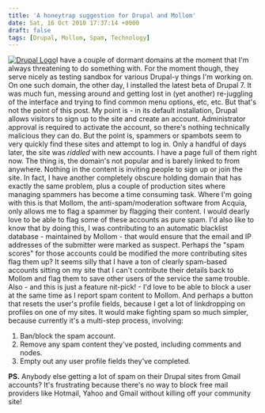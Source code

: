 ```yaml
---
title: 'A honeytrap suggestion for Drupal and Mollom'
date: Sat, 16 Oct 2010 17:37:14 +0000
draft: false
tags: [Drupal, Mollom, Spam, Technology]
---
```


[![Drupal Logo](http://gerard.interwebworld.co.uk/files/2011/01/drupal-logo.jpg)](http://gerard.interwebworld.co.uk/files/2011/01/drupal-logo.jpg)I have a couple of dormant domains at the moment that I'm always threatening to do something with. For the moment though, they serve nicely as testing sandbox for various Drupal-y things I'm working on. On one such domain, the other day, I installed the latest beta of Drupal 7. It was much fun, messing around and getting lost in (yet another) re-juggling of the interface and trying to find common menu options, etc, etc. But that's not the point of this post. My point is - in its default installation, Drupal allows visitors to sign up to the site and create an account. Administrator approval is required to activate the account, so there's nothing technically malicious they can do. But the point is, spammers or spambots seem to very quickly find these sites and attempt to log in. Only a handful of days later, the site was _riddled_ with new accounts. I have a page full of them right now. The thing is, the domain's not popular and is barely linked to from anywhere. Nothing in the content is inviting people to sign up or join the site. In fact, I have another completely obscure holding domain that has exactly the same problem, plus a couple of production sites where managing spammers has become a time consuming task. Where I'm going with this is that Mollom, the anti-spam/moderation software from Acquia, only allows me to flag a spammer by flagging their content. I would dearly love to be able to flag some of these accounts as pure spam. I'd also like to know that by doing this, I was contributing to an automatic blacklist database - maintained by Mollom - that would ensure that the email and IP addresses of the submitter were marked as suspect. Perhaps the "spam scores" for those accounts could be modified the more contributing sites flag them up? It seems silly that I have a ton of clearly spam-based accounts sitting on my site that I can't contribute their details back to Mollom and flag them to save other users of the service the same trouble. Also - and this is just a feature nit-pick! - I'd love to be able to block a user at the same time as I report spam content to Mollom. And perhaps a button that resets the user's profile fields, because I get a lot of linkdropping on profiles on one of my sites. It would make fighting spam so much simpler, because currently it's a multi-step process, involving:

1.  Ban/block the spam account.
2.  Remove any spam content they've posted, including comments and nodes.
3.  Empty out any user profile fields they've completed.

**PS.** Anybody else getting a lot of spam on their Drupal sites from Gmail accounts? It's frustrating because there's no way to block free mail providers like Hotmail, Yahoo and Gmail without killing off your community site!
